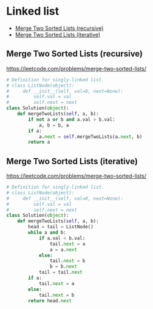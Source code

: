 # Linked list

+ [Merge Two Sorted Lists (recursive)](#merge-two-sorted-lists-recursive)
+ [Merge Two Sorted Lists (iterative)](#merge-two-sorted-lists-iterative)

## Merge Two Sorted Lists (recursive)

https://leetcode.com/problems/merge-two-sorted-lists/

```python
# Definition for singly-linked list.
# class ListNode(object):
#     def __init__(self, val=0, next=None):
#         self.val = val
#         self.next = next
class Solution(object):
    def mergeTwoLists(self, a, b):
        if not a or b and a.val > b.val:
            a, b = b, a
        if a:
            a.next = self.mergeTwoLists(a.next, b)
        return a

```

## Merge Two Sorted Lists (iterative)

https://leetcode.com/problems/merge-two-sorted-lists/

```python
# Definition for singly-linked list.
# class ListNode(object):
#     def __init__(self, val=0, next=None):
#         self.val = val
#         self.next = next
class Solution(object):
    def mergeTwoLists(self, a, b):
        head = tail = ListNode()
        while a and b:
            if a.val < b.val:
                tail.next = a
                a = a.next
            else:
                tail.next = b
                b = b.next
            tail = tail.next
        if a:
            tail.next = a
        else:
            tail.next = b
        return head.next

```